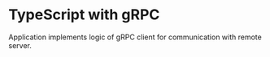 # TypeScript with gRPC

Application implements logic of gRPC client for communication with remote server.